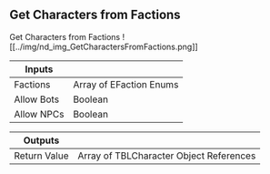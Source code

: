 ## Get Characters from Factions
Get Characters from Factions
![[../img/nd_img_GetCharactersFromFactions.png]]

|Inputs||
|--|--|
| Factions | Array of EFaction Enums |
| Allow Bots | Boolean |
| Allow NPCs | Boolean |

|Outputs||
|--|--|
| Return Value | Array of TBLCharacter Object References |
